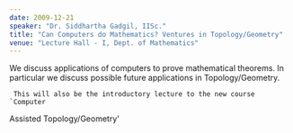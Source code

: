 ```yaml
---
date: 2009-12-21
speaker: "Dr. Siddhartha Gadgil, IISc."
title: "Can Computers do Mathematics? Ventures in Topology/Geometry"
venue: "Lecture Hall - I, Dept. of Mathematics"
---
```

We discuss applications of computers to prove mathematical
theorems. In particular we discuss possible future applications in
Topology/Geometry.

     This will also be the introductory lecture to the new course `Computer
Assisted Topology/Geometry'
